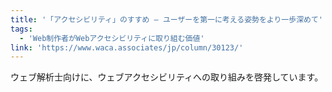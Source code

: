 ```yaml
---
title: '「アクセシビリティ」のすすめ — ユーザーを第一に考える姿勢をより一歩深めて'
tags:
  - 'Web制作者がWebアクセシビリティに取り組む価値'
link: 'https://www.waca.associates/jp/column/30123/'
---
```


ウェブ解析士向けに、ウェブアクセシビリティへの取り組みを啓発しています。
